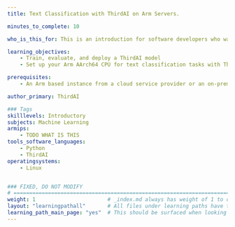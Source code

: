 ```yaml
---
title: Text Classification with ThirdAI on Arm Servers.

minutes_to_complete: 10

who_is_this_for: This is an introduction for software developers who want to learn how to run text classification tasks with ThirdAI on Arm based servers.

learning_objectives: 
    - Train, evaluate, and deploy a ThirdAI model
    - Set up your Arm AArch64 CPU for text classification tasks with ThirdAI

prerequisites:
    - An Arm based instance from a cloud service provider or an on-premise Arm server.

author_primary: ThirdAI

### Tags
skilllevels: Introductory
subjects: Machine Learning
armips:
    - TODO WHAT IS THIS
tools_software_languages:
    - Python
    - ThirdAI
operatingsystems:
    - Linux


### FIXED, DO NOT MODIFY
# ================================================================================
weight: 1                       # _index.md always has weight of 1 to order correctly
layout: "learningpathall"       # All files under learning paths have this same wrapper
learning_path_main_page: "yes"  # This should be surfaced when looking for related content. Only set for _index.md of learning path content.
---
```

